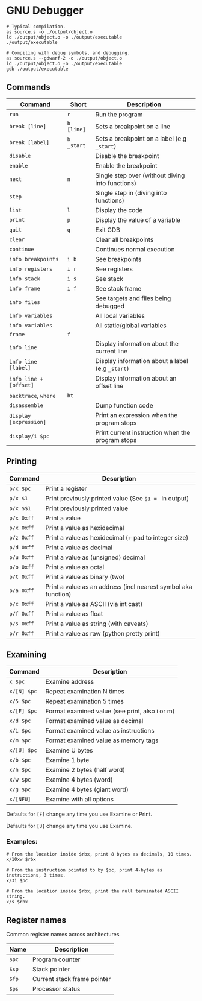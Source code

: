 # GNU Debugger

```shell
# Typical compilation.
as source.s -o ./output/object.o
ld ./output/object.o -o ./output/executable
./output/executable

# Compiling with debug symbols, and debugging.
as source.s --gdwarf-2 -o ./output/object.o
ld ./output/object.o -o ./output/executable
gdb ./output/executable
```

## Commands

| Command                | Short      | Description                                      |
| ---------------------- | ---------- | ------------------------------------------------ |
| `run`                  | `r`        | Run the program                                  |
| `break [line]`         | `b [line]` | Sets a breakpoint on a line                      |
| `break [label]`        | `b _start` | Sets a breakpoint on a label (e.g `_start`)      |
| `disable`              |            | Disable the breakpoint                           |
| `enable`               |            | Enable the breakpoint                            |
| `next`                 | `n`        | Single step over (without diving into functions) |
| `step`                 |            | Single step in (diving into functions)           |
| `list`                 | `l`        | Display the code                                 |
| `print`                | `p`        | Display the value of a variable                  |
| `quit`                 | `q`        | Exit GDB                                         |
| `clear`                |            | Clear all breakpoints                            |
| `continue`             |            | Continues normal execution                       |
| `info breakpoints`     | `i b`      | See breakpoints                                  |
| `info registers`       | `i r`      | See registers                                    |
| `info stack`           | `i s`      | See stack                                        |
| `info frame`           | `i f`      | See stack frame                                  |
| `info files`           |            | See targets and files being debugged             |
| `info variables`       |            | All local variables                              |
| `info variables`       |            | All static/global variables                      |
| `frame`                | `f`        |                                                  |
| `info line`            |            | Display information about the current line       |
| `info line [label]`    |            | Display information about a label (e.g `_start`) |
| `info line +[offset]`  |            | Display information about an offset line         |
| `backtrace`, `where`   | `bt`       |                                                  |
| `disassemble`          |            | Dump function code                               |
| `display [expression]` |            | Print an expression when the program stops       |
| `display/i $pc`        |            | Print current instruction when the program stops |

## Printing

| Command    | Description                                                    |
| ---------- | -------------------------------------------------------------- |
| `p/x $pc`  | Print a register                                               |
| `p/x $1`   | Print previously printed value (See `$1 = ` in output)         |
| `p/x $$1`  | Print previously printed value                                 |
| `p/x 0xff` | Print a value                                                  |
| `p/x 0xff` | Print a value as hexidecimal                                   |
| `p/z 0xff` | Print a value as hexidecimal (+ pad to integer size)           |
| `p/d 0xff` | Print a value as decimal                                       |
| `p/u 0xff` | Print a value as (unsigned) decimal                            |
| `p/o 0xff` | Print a value as octal                                         |
| `p/t 0xff` | Print a value as binary (two)                                  |
| `p/a 0xff` | Print a value as an address (incl nearest symbol aka function) |
| `p/c 0xff` | Print a value as ASCII (via int cast)                          |
| `p/f 0xff` | Print a value as float                                         |
| `p/s 0xff` | Print a value as string (with caveats)                         |
| `p/r 0xff` | Print a value as raw (python pretty print)                     |

## Examining

| Command     | Description                                    |
| ----------- | ---------------------------------------------- |
| `x $pc`     | Examine address                                |
| `x/[N] $pc` | Repeat examination N times                     |
| `x/5 $pc`   | Repeat examination 5 times                     |
| `x/[F] $pc` | Format examined value (see print, also i or m) |
| `x/d $pc`   | Format examined value as decimal               |
| `x/i $pc`   | Format examined value as instructions          |
| `x/m $pc`   | Format examined value as memory tags           |
| `x/[U] $pc` | Examine U bytes                                |
| `x/b $pc`   | Examine 1 byte                                 |
| `x/h $pc`   | Examine 2 bytes (half word)                    |
| `x/w $pc`   | Examine 4 bytes (word)                         |
| `x/g $pc`   | Examine 4 bytes (giant word)                   |
| `x/[NFU]`   | Examine with all options                       |

Defaults for `[F]` change any time you use Examine or Print.

Defaults for `[U]` change any time you use Examine.

### Examples:

```shell
# From the location inside $rbx, print 8 bytes as decimals, 10 times.
x/10xw $rbx

# From the instruction pointed to by $pc, print 4-bytes as instructions, 3 times.
x/3i $pc

# From the location inside $rbx, print the null terminated ASCII string.
x/s $rbx
```

## Register names

Common register names across architectures

| Name  | Description                 |
| ----- | --------------------------- |
| `$pc` | Program counter             |
| `$sp` | Stack pointer               |
| `$fp` | Current stack frame pointer |
| `$ps` | Processor status            |
